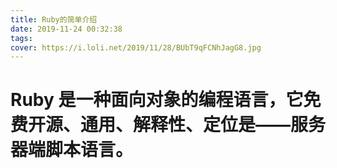 ```yaml
---
title: Ruby的简单介绍
date: 2019-11-24 00:32:38
tags:
cover: https://i.loli.net/2019/11/28/BUbT9qFCNhJagG8.jpg
---
```

# Ruby 是一种面向对象的编程语言，它免费开源、通用、解释性、定位是——服务器端脚本语言。

<!--more-->

